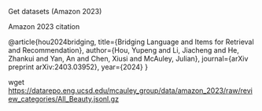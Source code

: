 Get datasets (Amazon 2023)

Amazon 2023 citation

@article{hou2024bridging,
  title={Bridging Language and Items for Retrieval and Recommendation},
  author={Hou, Yupeng and Li, Jiacheng and He, Zhankui and Yan, An and Chen, Xiusi and McAuley, Julian},
  journal={arXiv preprint arXiv:2403.03952},
  year={2024}
}


wget https://datarepo.eng.ucsd.edu/mcauley_group/data/amazon_2023/raw/review_categories/All_Beauty.jsonl.gz